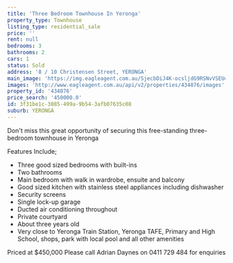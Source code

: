 ```yaml
---
title: 'Three Bedroom Townhouse In Yeronga'
property_type: Townhouse
listing_type: residential_sale
price: ''
rent: null
bedrooms: 3
bathrooms: 2
cars: 1
status: Sold
address: '8 / 10 Christensen Street, YERONGA'
main_image: 'https://img.eagleagent.com.au/SjecbDiJ4K-ocsljdG9RSNvVSEU=/1280x854/smart/https://s3-us-west-2.amazonaws.com/eagleagent-orig/images/6818505/104633513-image-M.jpg'
images: 'http://www.eagleagent.com.au/api/v2/properties/434876/images'
property_id: '434876'
price_search: '450000.0'
id: 3f31be1c-3085-499a-9b54-3afb07635c08
suburb: YERONGA
---
```

Don't miss this great opportunity of securing this free-standing three-bedroom townhouse in Yeronga

Features Include;

- Three good sized bedrooms with built-ins
- Two bathrooms
- Main bedroom with walk in wardrobe, ensuite and balcony
- Good sized kitchen with stainless steel appliances including dishwasher
- Security screens
- Single lock-up garage
- Ducted air conditioning throughout
- Private courtyard
- About three years old
- Very close to Yeronga Train Station, Yeronga TAFE, Primary and High School, shops, park with local pool and all other amenities

Priced at $450,000
Please call Adrian Daynes on 0411 729 484 for enquiries
